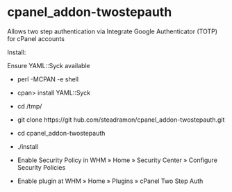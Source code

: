 cpanel_addon-twostepauth
========================

Allows two step authentication via Integrate Google Authenticator (TOTP) for cPanel accounts

Install:

Ensure YAML::Syck available

 * perl -MCPAN -e shell
 * cpan> install YAML::Syck

* cd /tmp/
* git clone https://git hub.com/steadramon/cpanel_addon-twostepauth.git
* cd cpanel_addon-twostepauth
* ./install
* Enable Security Policy in WHM » Home » Security Center » Configure Security Policies
* Enable plugin at WHM » Home » Plugins » cPanel Two Step Auth
